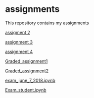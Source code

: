 
# assignments
This repository contains my assignments

[assigment 2](https://github.com/esmeevoulon/assignments/blob/master/assignment2-checkpoint.ipynb)

[assignment 3](https://github.com/esmeevoulon/assignments/blob/master/assignment3%20(2)-checkpoint.ipynb)

[assignment 4](http://localhost:8888/notebooks/Downloads/assignment4%20(1).ipynb)

[Graded_assignment1](https://github.com/esmeevoulon/assignments/blob/master/Graded_assignment1.ipynb)

[Graded_assignment2](https://github.com/esmeevoulon/assignments/blob/master/Graded_assignment_2.ipynb)

[exam_june_7_2018.ipynb](https://github.com/esmeevoulon/assignments/blob/master/exam_june_7_2018.ipynb)

[Exam_student.ipynb ](https://github.com/esmeevoulon/assignments/blob/master/Exam_student.ipynb)
